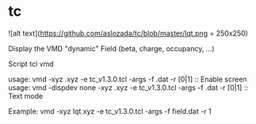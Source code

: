 # tc


![alt text](https://github.com/aslozada/tc/blob/master/lqt.png = 250x250)



Display the VMD "dynamic" Field (beta, charge, occupancy, ...)

Script tcl vmd


usage: vmd -xyz <file>.xyz -e tc_v1.3.0.tcl -args -f <field>.dat -r [0|1] :: Enable screen
usage: vmd -dispdev none -xyz <file>.xyz -e tc_v1.3.0.tcl -args -f <field>.dat -r [0|1] :: Text mode

Example: vmd -xyz lqt.xyz -e tc_v1.3.0.tcl -args -f field.dat -r 1
